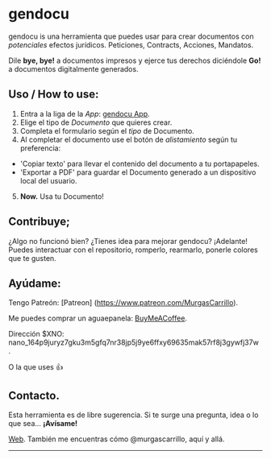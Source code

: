 # gendocu

gendocu is una herramienta que puedes usar para crear documentos con *potenciales* efectos jurídicos. Peticiones, Contracts, Acciones, Mandatos.

Dile __bye, bye!__ a documentos impresos y ejerce tus derechos diciéndole __Go!__ a documentos digitalmente generados.

## Uso / How to use:

1. Entra a la liga de la *App*: [gendocu App](https://murgascarrillo.github.io/gendocu).
2. Elige el tipo de *Documento* que quieres crear. 
3. Completa el formulario según el *tipo* de Documento.
4. Al completar el documento use el botón de *alistamiento* según tu preferencia:
- 'Copiar texto' para llevar el contenido del documento a tu portapapeles.
- 'Exportar a PDF' para guardar el Documento generado a un dispositivo local del usuario. 
5. **Now.** Usa tu Documento!

## Contribuye;

¿Algo no funcionó bien? ¿Tienes idea para mejorar gendocu? ¡Adelante! Puedes interactuar con el repositorio, romperlo, rearmarlo, ponerle colores que te gusten.

## Ayúdame:

Tengo Patreón: 
[Patreon] (https://www.patreon.com/MurgasCarrillo).

Me puedes comprar un aguaepanela: 
[BuyMeACoffee](https://buymeacoffee.com/murgascarrillo). 

Dirección $XNO: nano_164p9juryz7gku3m5gfq7nr38jp5j9ye6ffxy69635mak57rf8j3gywfj37w .

O la que uses 👍

## Contacto.

Esta herramienta es de libre sugerencia. Si te surge una pregunta, idea o lo que sea... **¡Avísame!**

[Web](https://murgascarrillo.com). 
También me encuentras cómo @murgascarrillo, aquí y allá.

-------
